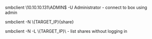 smbclient \\10.10.10.131\ADMIN$ -U Administrator - connect to box using admin

smbclient -N \\{TARGET_IP}\{share}

smbclient -N -L \\{TARGET_IP}\ - list shares without logging in
